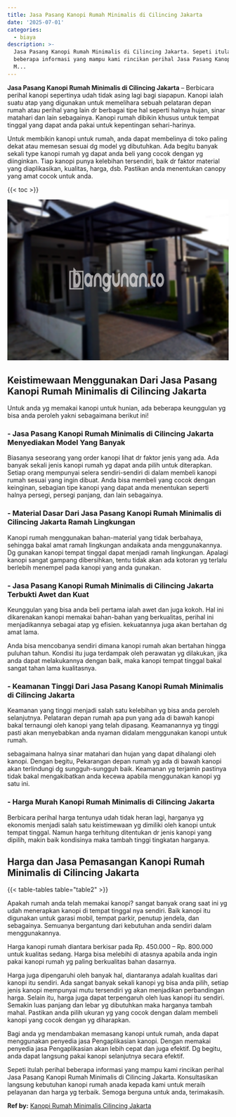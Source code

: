 ```yaml
---
title: Jasa Pasang Kanopi Rumah Minimalis di Cilincing Jakarta
date: '2025-07-01'
categories:
  - biaya
description: >-
  Jasa Pasang Kanopi Rumah Minimalis di Cilincing Jakarta. Sepeti itulah perihal
  beberapa informasi yang mampu kami rincikan perihal Jasa Pasang Kanopi Rumah
  M...
---
```


**Jasa Pasang Kanopi Rumah Minimalis di Cilincing Jakarta** – Berbicara perihal kanopi sepertinya udah tidak asing lagi bagi siapapun. Kanopi ialah suatu atap yang digunakan untuk memelihara sebuah pelataran depan rumah atau perihal yang lain dr berbagai tipe hal seperti halnya hujan, sinar matahari dan lain sebagainya. Kanopi rumah dibikin khusus untuk tempat tinggal yang dapat anda pakai untuk kepentingan sehari-harinya.

Untuk membikin kanopi untuk rumah, anda dapat membelinya di toko paling dekat atau memesan sesuai dg model yg dibutuhkan. Ada begitu banyak sekali type kanopi rumah yg dapat anda beli yang cocok dengan yg diinginkan. Tiap kanopi punya kelebihan tersendiri, baik dr faktor material yang diaplikasikan, kualitas, harga, dsb. Pastikan anda menentukan canopy yang amat cocok untuk anda.

{{< toc >}}

![Jasa Pasang Kanopi Rumah Minimalis di Cilincing Jakarta](/images/harga-kanopi-minimalis-48.png)

## Keistimewaan Menggunakan Dari Jasa Pasang Kanopi Rumah Minimalis di Cilincing Jakarta

Untuk anda yg memakai kanopi untuk hunian, ada beberapa keunggulan yg bisa anda peroleh yakni sebagaimana berikut ini!

### \- Jasa Pasang Kanopi Rumah Minimalis di Cilincing Jakarta Menyediakan Model Yang Banyak

Biasanya seseorang yang order kanopi lihat dr faktor jenis yang ada. Ada banyak sekali jenis kanopi rumah yg dapat anda pilih untuk diterapkan. Setiap orang mempunyai selera sendiri-sendiri di dalam membeli kanopi rumah sesuai yang ingin dibuat. Anda bisa membeli yang cocok dengan keinginan, sebagian tipe kanopi yang dapat anda menentukan seperti halnya persegi, persegi panjang, dan lain sebagainya.

### \- Material Dasar Dari Jasa Pasang Kanopi Rumah Minimalis di Cilincing Jakarta Ramah Lingkungan

Kanopi rumah menggunakan bahan-material yang tidak berbahaya, sehingga bakal amat ramah lingkungan andaikata anda menggunakannya. Dg gunakan kanopi tempat tinggal dapat menjadi ramah lingkungan. Apalagi kanopi sangat gampang dibersihkan, tentu tidak akan ada kotoran yg terlalu berlebih menempel pada kanopi yang anda gunakan.

### \- Jasa Pasang Kanopi Rumah Minimalis di Cilincing Jakarta Terbukti Awet dan Kuat

Keunggulan yang bisa anda beli pertama ialah awet dan juga kokoh. Hal ini dikarenakan kanopi memakai bahan-bahan yang berkualitas, perihal ini menjadikannya sebagai atap yg efisien. kekuatannya juga akan bertahan dg amat lama.

Anda bisa mencobanya sendiri dimana kanopi rumah akan bertahan hingga puluhan tahun. Kondisi itu juga terdampak oleh perawatan yg dilakukan, jika anda dapat melakukannya dengan baik, maka kanopi tempat tinggal bakal sangat tahan lama kualitasnya.

### \- Keamanan Tinggi Dari Jasa Pasang Kanopi Rumah Minimalis di Cilincing Jakarta

Keamanan yang tinggi menjadi salah satu kelebihan yg bisa anda peroleh selanjutnya. Pelataran depan rumah apa pun yang ada di bawah kanopi bakal ternaungi oleh kanopi yang telah dipasang. Keamanannya yg tinggi pasti akan menyebabkan anda nyaman didalam menggunakan kanopi untuk rumah.

sebagaimana halnya sinar matahari dan hujan yang dapat dihalangi oleh kanopi. Dengan begitu, Pekarangan depan rumah yg ada di bawah kanopi akan terlindungi dg sungguh-sungguh baik. Keamanan yg terjamin pastinya tidak bakal mengakibatkan anda kecewa apabila menggunakan kanopi yg satu ini.

### \- Harga Murah Kanopi Rumah Minimalis di Cilincing Jakarta

Berbicara perihal harga tentunya udah tidak heran lagi, harganya yg ekonomis menjadi salah satu keistimewaan yg dimiliki oleh kanopi untuk tempat tinggal. Namun harga terhitung ditentukan dr jenis kanopi yang dipilih, makin baik kondisinya maka tambah tinggi tingkatan harganya.

## Harga dan Jasa Pemasangan Kanopi Rumah Minimalis di Cilincing Jakarta

{{< table-tables table="table2" >}}

Apakah rumah anda telah memakai kanopi? sangat banyak orang saat ini yg udah menerapkan kanopi di tempat tinggal nya sendiri. Baik kanopi itu digunakan untuk garasi mobil, tempat parkir, penutup jendela, dan sebagainya. Semuanya bergantung dari kebutuhan anda sendiri dalam menggunakannya.

Harga kanopi rumah diantara berkisar pada Rp. 450.000 – Rp. 800.000 untuk kualitas sedang. Harga bisa melebihi di atasnya apabila anda ingin pakai kanopi rumah yg paling berkualitas bahan dasarnya.

Harga juga dipengaruhi oleh banyak hal, diantaranya adalah kualitas dari kanopi itu sendiri. Ada sangat banyak sekali kanopi yg bisa anda pilih, setiap jenis kanopi mempunyai mutu tersendiri yg akan menjadikan perbandingan harga. Selain itu, harga juga dapat terpengaruh oleh luas kanopi itu sendiri. Semakin luas panjang dan lebar yg dibutuhkan maka harganya tambah mahal. Pastikan anda pilih ukuran yg yang cocok dengan dalam membeli kanopi yang cocok dengan yg diharapkan.

Bagi anda yg mendambakan memasang kanopi untuk rumah, anda dapat menggunakan penyedia jasa Pengaplikasian kanopi. Dengan memakai penyedia jasa Pengaplikasian akan lebih cepat dan juga efektif. Dg begitu, anda dapat langsung pakai kanopi selanjutnya secara efektif.

Sepeti itulah perihal beberapa informasi yang mampu kami rincikan perihal Jasa Pasang Kanopi Rumah Minimalis di Cilincing Jakarta. Konsultasikan langsung kebutuhan kanopi rumah anada kepada kami untuk meraih pelayanan dan harga yg terbaik. Semoga berguna untuk anda, terimakasih.

**Ref by:**  [Kanopi Rumah Minimalis Cilincing Jakarta](https://id.wikipedia.org/wiki/Kanopi)
